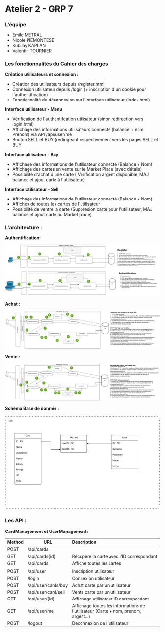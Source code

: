 # Atelier 2 - GRP 7

### L'équipe :

* Emile METRAL
* Nicole PIEMONTESE
* Kubilay KAPLAN
* Valentin TOURNIER

### **Les fonctionnalités du Cahier des charges :**

**Création utilisateurs et connexion :**

- Création des utilisateurs depuis /register.html
- Connexion utilisateur depuis /login (+ inscription d'un cookie pour l'authentification)
- Fonctionnalité de déconnexion sur l'interface utilisateur (index.html)

**Interface utilisateur - Menu**

- Vérification de l'authentifcation utilisateur (sinon redirection vers login.html)
- Affichage des informations utilisateurs connecté (balance + nom Prenom) via API /api/user/me
- Bouton SELL et BUY (redirigeant respectivement vers les pages SELL et BUY

**Interface utilisateur - Buy**

- Affichage des informations de l'utilisateur connecté (Balance + Nom)
- Affichage des cartes en vente sur le Market Place (avec détails)
- Possibilité d'achat d'une carte ( Verification argent disponible, MAJ balance et ajout carte à l'utilisateur)

**Interface Utilisateur - Sell**

- Affichage des informations de l'utilisateur connecté (Balance + Nom)
- Affiches de toutes les cartes de l'utilisateur
- Possibilité de ventre la carte (Suppresion carte pour l'utilisateur, MAJ balance et ajout carte au Market place)

### L'architecture :

**Authentification:**


![](assets/20230312_215440_auth_register_process.png)

**Achat :**


![](assets/20230312_215510_buy_process.png)

**Vente :**


![](assets/20230312_215533_sell_process.png)

**Schéma Base de donnée :**


![](assets/20230312_215552_database_schema.png)


### Les API :

**CardManagement et UserManagement:**


| Method | URL                 | Description                                                                         |
| -------- | --------------------- | :------------------------------------------------------------------------------------ |
| POST   | /api/cards          |                                                                                     |
| GET    | /api/cards{id}      | Récupère la carte avec l'ID correspondant                                         |
| GET    | /api/cards          | Affiche toutes les cartes                                                           |
|        |                     |                                                                                     |
| POST   | /api/user           | Inscription utilisateur                                                             |
| POST   | /login              | Connexion utilisateur                                                               |
| POST   | /api/user/cards/buy | Achat carte par un utilisateur                                                      |
| POST   | /api/user/card/sell | Vente carte par un utilisateur                                                      |
| GET    | /api/user/{id}      | Affichage utilisateur ID correspondant                                              |
| GET    | /api/user/me        | Affichage toutes les informations de l'utilisateur (Carte + nom, prenom, argent...) |
| POST   | /logout             | Deconnexion de l'utilisateur                                                        |
